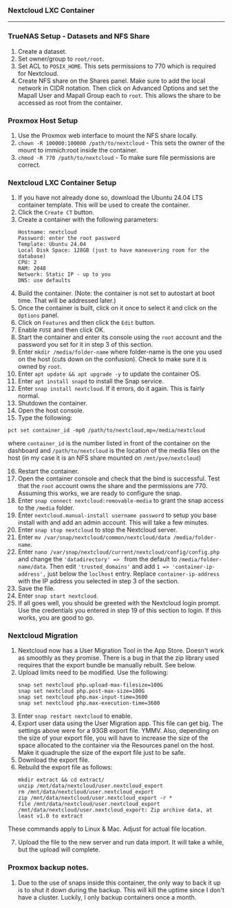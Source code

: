 ### Nextcloud LXC Container
----------

### TrueNAS Setup - Datasets and NFS Share 

1. Create a dataset.
2. Set owner/group to `root/root`.
3. Set ACL to `POSIX_HOME`. This sets permissions to 770 which is required for Nextcloud.
4. Create NFS share on the Shares panel. Make sure to add the local network in CIDR notation. Then click on Advanced Options and set the Mapall User and Mapall Group each to `root`. This allows the share to be accessed as root from the container.

### Proxmox Host Setup

1. Use the Proxmox web interface to mount the NFS share locally.
2. `chown -R 100000:100000 /path/to/nextcloud` - This sets the owner of the mount to immich:root inside the container.
3. `chmod -R 770 /path/to/nextcloud` - To make sure file permissions are correct.


### Nextcloud LXC Container Setup

1. If you have not already done so, download the Ubuntu 24.04 LTS container template. This will be used to create the container.
2. Click the `Create CT` button.
3. Create a container with the following parameters:
   ```
   Hostname: nextcloud
   Password: enter the root password
   Template: Ubuntu 24.04
   Local Disk Space: 128GB (just to have maneuvering room for the database)
   CPU: 2 
   RAM: 2048
   Network: Static IP - up to you
   DNS: use defaults
4. Build the container. (Note: the container is not set to autostart at boot time. That will be addressed later.)
5. Once the container is built, click on it once to select it and click on the `Options` panel.
6. Click on `Features` and then click the `Edit` button.
7. Enable `FUSE` and then click OK.
8. Start the container and enter its console using the `root` account and the password you set for it in step 3 of this section.
9. Enter `mkdir /media/folder-name` where folder-name is the one you used on the host (cuts down on the confusion). Check to make sure it is owned by `root`.
10. Enter `apt update && apt upgrade -y` to update the container OS.
11. Enter `apt install snapd` to install the Snap service.
12. Enter `snap install nextcloud`. If it errors, do it again. This is fairly normal.
13. Shutdown the container.
14. Open the host console.
15. Type the following:
   ```
   pct set container_id -mp0 /path/to/nextcloud,mp=/media/nextcloud
   ```
   where `container_id` is the number listed in front of the container on the dashboard
   and `/path/to/nextcloud` is the location of the media files on the host (in my case it is an NFS share mounted on `/mnt/pve/nextcloud`)

16. Restart the container.
17. Open the container console and check that the bind is successful. Test that the `root` account owns the share and the permissions are 770. Assuming this works, we are ready to configure the snap.
18. Enter `snap connect nextcloud:removable-media` to grant the snap access to the `/media` folder.
19. Enter `nextcloud.manual-install username password` to setup you base install with and add an admin account. This will take a few minutes.
20. Enter `snap stop nextcloud` to stop the Nextcloud server.
21. Enter `mv /var/snap/nextcloud/common/nextcloud/data /media/folder-name`.
22. Enter `nano /var/snap/nextcloud/current/nextcloud/config/config.php` and change the `'datadirectory' => ` from the default to `/media/folder-name/data`. Then edit `'trusted_domains'` and add `1 => 'container-ip-address',` just below the `loclhost` entry. Replace `container-ip-address` with the IP address you selected in step 3 of the section.
23. Save the file.
24. Enter `snap start nextcloud`.
25. If all goes well, you should be greeted with the Nextcloud login prompt. Use the credentials you entered in step 19 of this section to login. If this works, you are good to go.

### Nextcloud Migration

1. Nextcloud now has a User Migration Tool in the App Store. Doesn't work as smoothly as they promise. There is a bug in that the zip library used requires that the export bundle be manually rebuilt. See below.
2. Upload limits need to be modified. Use the following:
   ```
   snap set nextcloud php.upload-max-filesize=100G
   snap set nextcloud php.post-max-size=100G
   snap set nextcloud php.max-input-time=3600
   snap set nextcloud php.max-execution-time=3600

3. Enter `snap restart nextcloud` to enable.
4. Export user data using the User Migration app. This file can get big. The settings above were for a 93GB export file. YMMV. Also, depending on the size of your export file, you will have to increase the size of the space allocated to the container via the Resources panel on the host. Make it quadruple the size of the export file just to be safe.
5. Download the export file.
6. Rebuild the export file as follows:
   ```
   mkdir extract && cd extract/
   unzip /mnt/data/nextcloud/user.nextcloud_export
   rm /mnt/data/nextcloud/user.nextcloud_export
   zip /mnt/data/nextcloud/user.nextcloud_export -r *
   file /mnt/data/nextcloud/user.nextcloud_export 
   /mnt/data/nextcloud/user.nextcloud_export: Zip archive data, at least v1.0 to extract   
  These commands apply to Linux & Mac. Adjust for actual file location.

7. Upload the file to the new server and run data import. It will take a while, but the upload will complete.

### Proxmox backup notes.

1. Due to the use of snaps inside this container, the only way to back it up is to shut it down during the backup. This will kill the uptime since I don't have a cluster. Luckily, I only backup containers once a month.
